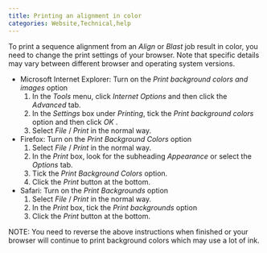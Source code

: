 ```yaml
---
title: Printing an alignment in color
categories: Website,Technical,help
---
```


To print a sequence alignment from an *Align* or *Blast* job result in color, you need to change the print settings of your browser. Note that specific details may vary between different browser and operating system versions.

-   Microsoft Internet Explorer: Turn on the *Print background colors and images* option
    1.  In the *Tools* menu, click *Internet Options* and then click the *Advanced* tab.
    2.  In the *Settings* box under *Printing*, tick the *Print background colors* option and then click *OK* .
    3.  Select *File* / *Print* in the normal way.
-   Firefox: Turn on the *Print Background Colors* option
    1.  Select *File* / *Print* in the normal way.
    2.  In the *Print* box, look for the subheading *Appearance* or select the *Options* tab.
    3.  Tick the *Print Background Colors* option.
    4.  Click the *Print* button at the bottom.
-   Safari: Turn on the *Print Backgrounds* option
    1.  Select *File* / *Print* in the normal way.
    2.  In the *Print* box, tick the *Print backgrounds* option
    3.  Click the *Print* button at the bottom.

NOTE: You need to reverse the above instructions when finished or your browser will continue to print background colors which may use a lot of ink.
